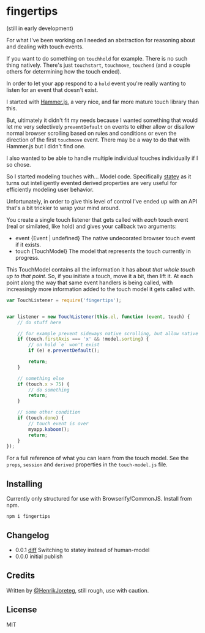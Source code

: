 # fingertips

(still in early development) 

For what I've been working on I needed an abstraction for reasoning about and dealing with touch events.

If you want to do something on `touchhold` for example. There is no such thing natively. There's just `touchstart`, `touchmove`, `touchend` (and a couple others for determining how the touch ended).

In order to let your app respond to a `hold` event you're really wanting to listen for an event that doesn't exist.

I started with [Hammer.js](http://eightmedia.github.io/hammer.js/), a very nice, and far more mature touch library than this.

But, ultimately it didn't fit my needs because I wanted something that would let me very selectively `preventDefault` on events to either allow or disallow normal browser scrolling based on rules and conditions or even the direction of the first `touchmove` event. There may be a way to do that with Hammer.js but I didn't find one.

I also wanted to be able to handle multiple individual touches individually if I so chose.

So I started modeling touches with... Model code. Specifically [statey](https://github.com/henrikjoreteg/statey) as it turns out intelligently evented derived properties are very useful for efficiently modeling user behavior.

Unfortunately, in order to give this level of control I've ended up with an API that's a bit trickier to wrap your mind around.

You create a single touch listener that gets called with *each* touch event (real or similated, like hold) and gives your callback two arguments:

- event {Event | undefined} The native undecorated browser touch event if it exists. 
- touch {TouchModel} The model that represents the touch currently in progress.

This TouchModel contains all the information it has about *that whole touch up to that point*. So, if you initiate a touch, move it a bit, then lift it. At each point along the way that same event handlers is being called, with increasingly more information added to the touch model it gets called with.

```js
var TouchListener = require('fingertips');


var listener = new TouchListener(this.el, function (event, touch) {
    // do stuff here

    // for example prevent sideways native scrolling, but allow native up and down scrolling
    if (touch.firstAxis === 'x' && !model.sorting) {
        // on hold `e` won't exist
        if (e) e.preventDefault();

        return;
    }

    // something else
    if (touch.x > 75) {
        // do something
        return;
    }

    // some other condition
    if (touch.done) {
        // touch event is over
        myapp.kaboom();
        return;
    }
});

```

For a full reference of what you can learn from the touch model. See the `props`, `session` and `derived` properties in the `touch-model.js` file.

## Installing

Currently only structured for use with Browserify/CommonJS. Install from npm.

```
npm i fingertips
```

## Changelog

- 0.0.1 [diff](https://github.com/HenrikJoreteg/fingertips/compare/v0.0.0...v0.0.1) Switching to statey instead of human-model
- 0.0.0 initial publish

## Credits

Written by [@HenrikJoreteg](http://twitter.com/henrikjoreteg), still rough, use with caution.

## License

MIT
